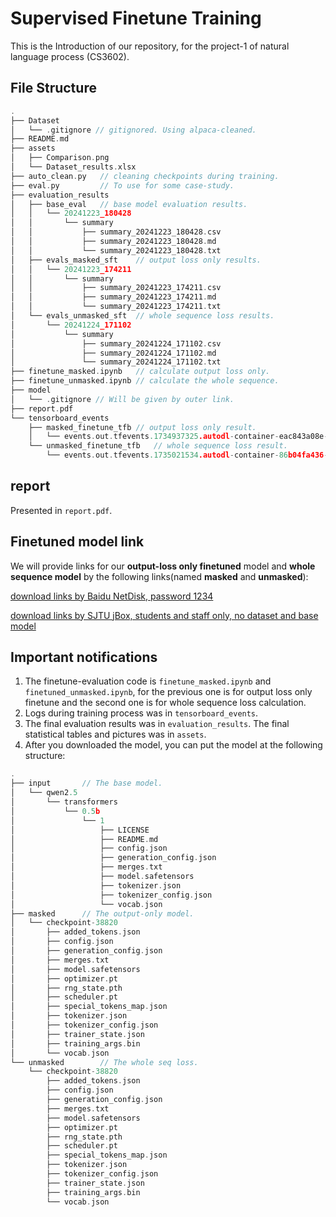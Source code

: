 # Supervised Finetune Training

This is the Introduction of our repository, for the project-1 of natural language process (CS3602).

## File Structure

```c
.
├── Dataset
│   └── .gitignore // gitignored. Using alpaca-cleaned.
├── README.md
├── assets
│   ├── Comparison.png
│   └── Dataset_results.xlsx
├── auto_clean.py   // cleaning checkpoints during training.
├── eval.py         // To use for some case-study.
├── evaluation_results
│   ├── base_eval   // base model evaluation results.
│   │   └── 20241223_180428
│   │       └── summary
│   │           ├── summary_20241223_180428.csv
│   │           ├── summary_20241223_180428.md
│   │           └── summary_20241223_180428.txt
│   ├── evals_masked_sft    // output loss only results.
│   │   └── 20241223_174211
│   │       └── summary
│   │           ├── summary_20241223_174211.csv
│   │           ├── summary_20241223_174211.md
│   │           └── summary_20241223_174211.txt
│   └── evals_unmasked_sft  // whole sequence loss results.
│       └── 20241224_171102
│           └── summary
│               ├── summary_20241224_171102.csv
│               ├── summary_20241224_171102.md
│               └── summary_20241224_171102.txt
├── finetune_masked.ipynb   // calculate output loss only.
├── finetune_unmasked.ipynb // calculate the whole sequence.
├── model
│   └── .gitignore // Will be given by outer link.
├── report.pdf
└── tensorboard_events
    ├── masked_finetune_tfb // output loss only result.
    │   └── events.out.tfevents.1734937325.autodl-container-eac843a08e-1b614e77.19787.15
    └── unmasked_finetune_tfb   // whole sequence loss result.
        └── events.out.tfevents.1735021534.autodl-container-86b04fa436-52cbd070.3065.0

```

## report

Presented in `report.pdf`.

## Finetuned model link

We will provide links for our **output-loss only finetuned** model and **whole sequence model** by the following links(named **masked** and **unmasked**):

[download links by Baidu NetDisk, password 1234](https://pan.baidu.com/s/1o4LLaOw-bQMsreTjEfXlOQ?pwd=1234)

[download links by SJTU jBox, students and staff only, no dataset and base model](https://jbox.sjtu.edu.cn/l/q1hwDo)

## Important notifications

1. The finetune-evaluation code is `finetune_masked.ipynb` and `finetuned_unmasked.ipynb`, for the previous one is for output loss only finetune and the second one is for whole sequence loss calculation.
2. Logs during training process was in `tensorboard_events`.
3. The final evaluation results was in `evaluation_results`. The final statistical tables and pictures was in `assets`.
4. After you downloaded the model, you can put the model at the following structure:

```c
.
├── input       // The base model.
│   └── qwen2.5
│       └── transformers
│           └── 0.5b
│               └── 1
│                   ├── LICENSE
│                   ├── README.md
│                   ├── config.json
│                   ├── generation_config.json
│                   ├── merges.txt
│                   ├── model.safetensors
│                   ├── tokenizer.json
│                   ├── tokenizer_config.json
│                   └── vocab.json
├── masked      // The output-only model.
│   └── checkpoint-38820
│       ├── added_tokens.json
│       ├── config.json
│       ├── generation_config.json
│       ├── merges.txt
│       ├── model.safetensors
│       ├── optimizer.pt
│       ├── rng_state.pth
│       ├── scheduler.pt
│       ├── special_tokens_map.json
│       ├── tokenizer.json
│       ├── tokenizer_config.json
│       ├── trainer_state.json
│       ├── training_args.bin
│       └── vocab.json
└── unmasked        // The whole seq loss.
    └── checkpoint-38820
        ├── added_tokens.json
        ├── config.json
        ├── generation_config.json
        ├── merges.txt
        ├── model.safetensors
        ├── optimizer.pt
        ├── rng_state.pth
        ├── scheduler.pt
        ├── special_tokens_map.json
        ├── tokenizer.json
        ├── tokenizer_config.json
        ├── trainer_state.json
        ├── training_args.bin
        └── vocab.json
```

